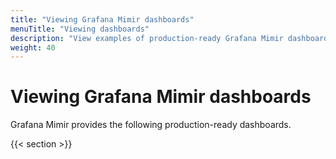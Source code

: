 ```yaml
---
title: "Viewing Grafana Mimir dashboards"
menuTitle: "Viewing dashboards"
description: "View examples of production-ready Grafana Mimir dashboards."
weight: 40
---
```


# Viewing Grafana Mimir dashboards

Grafana Mimir provides the following production-ready dashboards.

{{< section >}}
